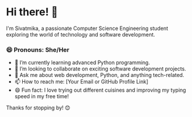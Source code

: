 # Hi there! 👋

I'm Sivatmika, a passionate Computer Science Engineering student exploring the world of technology and software development.

### 😄 Pronouns: She/Her

- 🌱 I’m currently learning advanced Python programming.
- 👯 I’m looking to collaborate on exciting software development projects.
- 💬 Ask me about web development, Python, and anything tech-related.
- 📫 How to reach me: [Your Email or GitHub Profile Link]
- 😄 Fun fact: I love trying out different cuisines and improving my typing speed in my free time!

Thanks for stopping by! 😊
